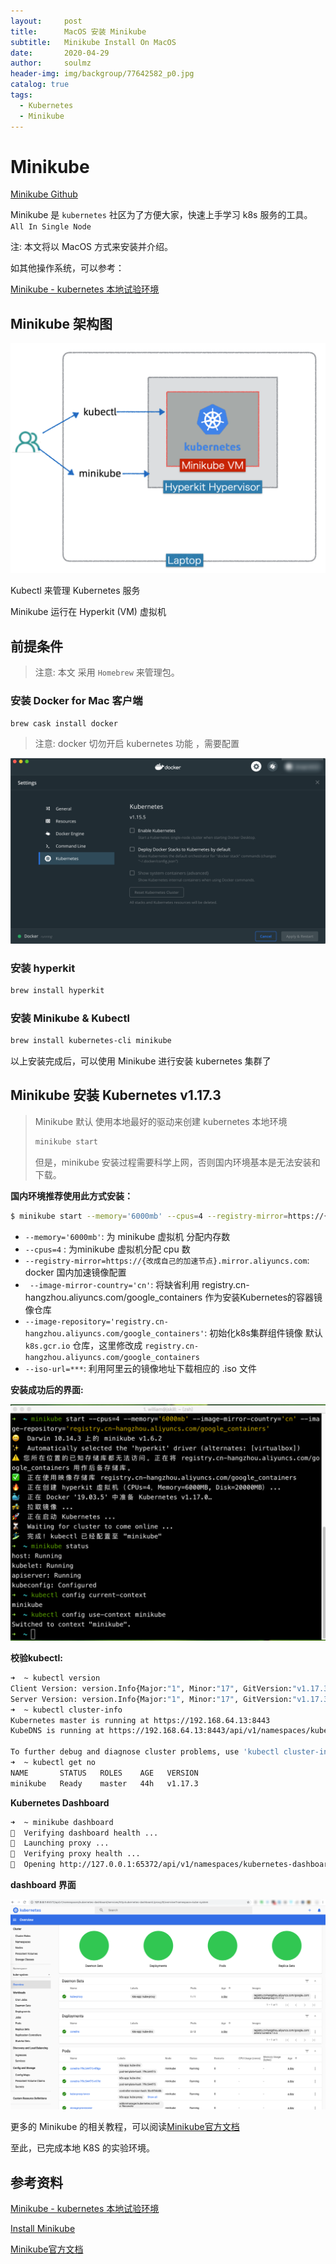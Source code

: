 ```yaml
---
layout:     post   				    
title:      MacOS 安装 Minikube
subtitle:   Minikube Install On MacOS
date:       2020-04-29		
author:     soulmz				
header-img: img/backgroup/77642582_p0.jpg	
catalog: true 						
tags:								
  - Kubernetes 
  - Minikube
---
```




# Minikube

[Minikube Github](https://github.com/kubernetes/minikube)

Minikube 是 `kubernetes` 社区为了方便大家，快速上手学习 k8s 服务的工具。 `All In Single Node`

注: 本文将以 MacOS 方式来安装并介绍。

如其他操作系统，可以参考：

[Minikube - kubernetes 本地试验环境](https://yq.aliyun.com/articles/221687)

## Minikube 架构图

![image-20200429141829808](/img/in-post/image-20200429141829808.png)



Kubectl 来管理 Kubernetes 服务

Minikube 运行在  Hyperkit (VM) 虚拟机

## 前提条件

> 注意:   本文 采用 `Homebrew` 来管理包。

### 安装 Docker for Mac 客户端

```bash
brew cask install docker
```

> 注意: docker 切勿开启 kubernetes 功能 ，需要配置

![image-20200429141720025](/img/in-post/image-20200429141720025.png)

### 安装 hyperkit

```bash
brew install hyperkit
```

### 安装 Minikube & Kubectl

```bash
brew install kubernetes-cli minikube
```



以上安装完成后，可以使用 Minikube 进行安装 kubernetes 集群了

##  Minikube 安装 Kubernetes v1.17.3

> Minikube 默认 使用本地最好的驱动来创建 kubernetes 本地环境
>
> ```bash
> minikube start
> ```
>
> 但是，minikube 安装过程需要科学上网，否则国内环境基本是无法安装和下载。

**国内环境推荐使用此方式安装：**

```bash
$ minikube start --memory='6000mb' --cpus=4 --registry-mirror=https://{改成自己的加速节点}.mirror.aliyuncs.com --image-mirror-country='cn' --image-repository='registry.cn-hangzhou.aliyuncs.com/google_containers' --iso-url=https://kubernetes.oss-cn-hangzhou.aliyuncs.com/minikube/iso/minikube-v1.7.3.iso
```

- `--memory='6000mb'`: 为 minikube 虚拟机 分配内存数
- `--cpus=4` :  为minikube 虚拟机分配 cpu 数
- `--registry-mirror=https://{改成自己的加速节点}.mirror.aliyuncs.com`:  docker 国内加速镜像配置
- ` --image-mirror-country='cn'`:  将缺省利用 registry.cn-hangzhou.aliyuncs.com/google_containers 作为安装Kubernetes的容器镜像仓库
-  `--image-repository='registry.cn-hangzhou.aliyuncs.com/google_containers'`:  初始化k8s集群组件镜像 默认 `k8s.gcr.io` 仓库，这里修改成 `registry.cn-hangzhou.aliyuncs.com/google_containers` 
- `--iso-url=***`: 利用阿里云的镜像地址下载相应的 .iso 文件

**安装成功后的界面:**

![image-20200429144428388](/img/in-post/image-20200429144428388.png)



**校验kubectl:**

```bash
➜  ~ kubectl version
Client Version: version.Info{Major:"1", Minor:"17", GitVersion:"v1.17.3", GitCommit:"06ad960bfd03b39c8310aaf92d1e7c12ce618213", GitTreeState:"clean", BuildDate:"2020-02-13T18:06:54Z", GoVersion:"go1.13.8", Compiler:"gc", Platform:"darwin/amd64"}
Server Version: version.Info{Major:"1", Minor:"17", GitVersion:"v1.17.3", GitCommit:"06ad960bfd03b39c8310aaf92d1e7c12ce618213", GitTreeState:"clean", BuildDate:"2020-02-11T18:07:13Z", GoVersion:"go1.13.6", Compiler:"gc", Platform:"linux/amd64"}
➜  ~ kubectl cluster-info
Kubernetes master is running at https://192.168.64.13:8443
KubeDNS is running at https://192.168.64.13:8443/api/v1/namespaces/kube-system/services/kube-dns:dns/proxy

To further debug and diagnose cluster problems, use 'kubectl cluster-info dump'.
➜  ~ kubectl get no
NAME       STATUS   ROLES    AGE   VERSION
minikube   Ready    master   44h   v1.17.3
```

**Kubernetes Dashboard**

```bash
➜  ~ minikube dashboard
🤔  Verifying dashboard health ...
🚀  Launching proxy ...
🤔  Verifying proxy health ...
🎉  Opening http://127.0.0.1:65372/api/v1/namespaces/kubernetes-dashboard/services/http:kubernetes-dashboard:/proxy/ in your default browser...
```

**dashboard 界面**

![image-20200429150711621](/img/in-post/image-20200429150711621.png)



更多的 Minikube 的相关教程，可以阅读[Minikube官方文档](https://minikube.sigs.k8s.io/docs/start/) 



至此，已完成本地 K8S 的实验环境。

##  参考资料

[Minikube - kubernetes 本地试验环境](https://yq.aliyun.com/articles/221687)

[Install Minikube](https://kubernetes.io/docs/tasks/tools/install-minikube/)

[Minikube官方文档](https://minikube.sigs.k8s.io/docs/start/)










